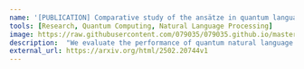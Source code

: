 ```yaml
--- 
name: '[PUBLICATION] Comparative study of the ansätze in quantum language models'
tools: [Research, Quantum Computing, Natural Language Processing]
image: https://raw.githubusercontent.com/079035/079035.github.io/master/docs/images/papel_page-0001.jpg
description:  "We evaluate the performance of quantum natural language processing (QNLP) models based on these ansätze at different levels in text classification tasks."
external_url: https://arxiv.org/html/2502.20744v1
---
```

